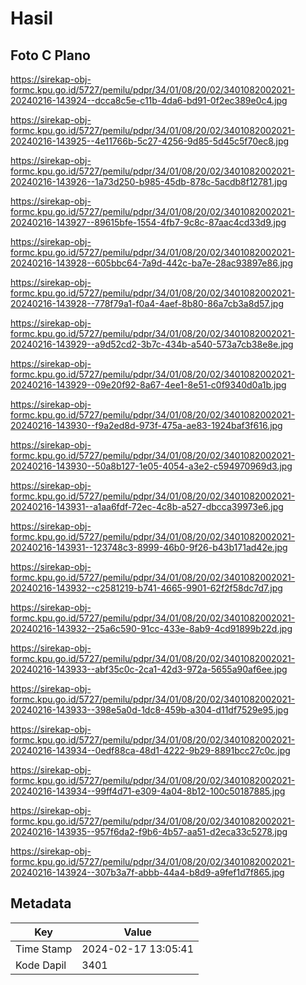 # Hasil

## Foto C Plano

https://sirekap-obj-formc.kpu.go.id/5727/pemilu/pdpr/34/01/08/20/02/3401082002021-20240216-143924--dcca8c5e-c11b-4da6-bd91-0f2ec389e0c4.jpg

https://sirekap-obj-formc.kpu.go.id/5727/pemilu/pdpr/34/01/08/20/02/3401082002021-20240216-143925--4e11766b-5c27-4256-9d85-5d45c5f70ec8.jpg

https://sirekap-obj-formc.kpu.go.id/5727/pemilu/pdpr/34/01/08/20/02/3401082002021-20240216-143926--1a73d250-b985-45db-878c-5acdb8f12781.jpg

https://sirekap-obj-formc.kpu.go.id/5727/pemilu/pdpr/34/01/08/20/02/3401082002021-20240216-143927--89615bfe-1554-4fb7-9c8c-87aac4cd33d9.jpg

https://sirekap-obj-formc.kpu.go.id/5727/pemilu/pdpr/34/01/08/20/02/3401082002021-20240216-143928--605bbc64-7a9d-442c-ba7e-28ac93897e86.jpg

https://sirekap-obj-formc.kpu.go.id/5727/pemilu/pdpr/34/01/08/20/02/3401082002021-20240216-143928--778f79a1-f0a4-4aef-8b80-86a7cb3a8d57.jpg

https://sirekap-obj-formc.kpu.go.id/5727/pemilu/pdpr/34/01/08/20/02/3401082002021-20240216-143929--a9d52cd2-3b7c-434b-a540-573a7cb38e8e.jpg

https://sirekap-obj-formc.kpu.go.id/5727/pemilu/pdpr/34/01/08/20/02/3401082002021-20240216-143929--09e20f92-8a67-4ee1-8e51-c0f9340d0a1b.jpg

https://sirekap-obj-formc.kpu.go.id/5727/pemilu/pdpr/34/01/08/20/02/3401082002021-20240216-143930--f9a2ed8d-973f-475a-ae83-1924baf3f616.jpg

https://sirekap-obj-formc.kpu.go.id/5727/pemilu/pdpr/34/01/08/20/02/3401082002021-20240216-143930--50a8b127-1e05-4054-a3e2-c594970969d3.jpg

https://sirekap-obj-formc.kpu.go.id/5727/pemilu/pdpr/34/01/08/20/02/3401082002021-20240216-143931--a1aa6fdf-72ec-4c8b-a527-dbcca39973e6.jpg

https://sirekap-obj-formc.kpu.go.id/5727/pemilu/pdpr/34/01/08/20/02/3401082002021-20240216-143931--123748c3-8999-46b0-9f26-b43b171ad42e.jpg

https://sirekap-obj-formc.kpu.go.id/5727/pemilu/pdpr/34/01/08/20/02/3401082002021-20240216-143932--c2581219-b741-4665-9901-62f2f58dc7d7.jpg

https://sirekap-obj-formc.kpu.go.id/5727/pemilu/pdpr/34/01/08/20/02/3401082002021-20240216-143932--25a6c590-91cc-433e-8ab9-4cd91899b22d.jpg

https://sirekap-obj-formc.kpu.go.id/5727/pemilu/pdpr/34/01/08/20/02/3401082002021-20240216-143933--abf35c0c-2ca1-42d3-972a-5655a90af6ee.jpg

https://sirekap-obj-formc.kpu.go.id/5727/pemilu/pdpr/34/01/08/20/02/3401082002021-20240216-143933--398e5a0d-1dc8-459b-a304-d11df7529e95.jpg

https://sirekap-obj-formc.kpu.go.id/5727/pemilu/pdpr/34/01/08/20/02/3401082002021-20240216-143934--0edf88ca-48d1-4222-9b29-8891bcc27c0c.jpg

https://sirekap-obj-formc.kpu.go.id/5727/pemilu/pdpr/34/01/08/20/02/3401082002021-20240216-143934--99ff4d71-e309-4a04-8b12-100c50187885.jpg

https://sirekap-obj-formc.kpu.go.id/5727/pemilu/pdpr/34/01/08/20/02/3401082002021-20240216-143935--957f6da2-f9b6-4b57-aa51-d2eca33c5278.jpg

https://sirekap-obj-formc.kpu.go.id/5727/pemilu/pdpr/34/01/08/20/02/3401082002021-20240216-143924--307b3a7f-abbb-44a4-b8d9-a9fef1d7f865.jpg


## Metadata

| Key        | Value               |
| ---------- | ------------------- |
| Time Stamp | 2024-02-17 13:05:41 |
| Kode Dapil | 3401                |



